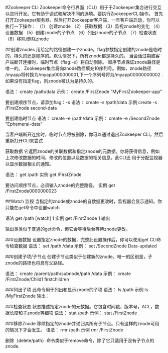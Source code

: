 #Zookeeper CLI
Zookeeper命令行界面（CLI）用于于Zookeeper集合进行交互以进行开发。它有助于调试和解决不同的选项。要执行ZookeeperCLI操作。
首先打开Zookeeper服务器，然后打开Zookeeper客户端，一旦客户端启动，你可以执行一下操作：
 （1） 创建znode
 （2） 获取数据
 （3）监视znode的变化
 （4）设置数据
 （5）创建znode的子节点
 （6）列出znode的子节点
 （7）检查状态
 （8）移除/删除znode
 
 ##创建znodes
 用给定的路径创建一个znode。flag参数指定创建的znode是临时的，持久的还是顺序的。默认情况下，所有znode都是持久的。
 当会话过期或客户端断开连接时，临时节点（flag:-e）将自动删除。
 顺序节点保证znode路径是唯一的。
 Zookeeper集合将向znode路径填充10序列号。例如，znode路径 /myapp将转换为/myapp000000001,下一个序列号将为/myapp00000000002
 .如果没有指定flag，则znode被认为是持久的。
 
 语法：
    create /path/data
 示例：
    create /FirstZnode “MyFirstZookeeper-app”
 
 要创建顺序节点，请添加flag：-s
 语法：
    create -s /path/data
 示例
    create -s /FirstZnode second-data
 
 要创建临时节点
 语法：
    create -e /path/data
 示例：
  create -e /SecondZnode "Ephemeral-data"
 
 当客户端断开连接时，临时节点将被删除，你可以通过退出Zookeeper CLI，然后重新打开CLI来尝试
 
 获取数据
 它返回znode的关联数据和指定znode的元数据。你将获得信息，例如上次修改数据的时间，修改的位置以及数据的相关信息。此CLI还
 用于分配监视器以显示数据相关的通知。
 
 语法：
 get /path
 实例
 get /FirstZnode
 
 要访问顺序节点，必须输入znode的完整路径。
 实例 get /FirstZnode0000000023
 
 
 ##Watch 监视
 当指定的znode或znode的自数据更改时，监视器会显示通知。你只能在get命令中设置watch
 
 语法
    get /path [watch] 1
 实例
    get /FirstZnode 1
 输出
 
 输出类类似于普通的get命令，但它会等待后台等待znode更改。
 
 ###设置数据
 设置指定znode的数据，完整此设置操作后，你可以使用get CLI命令检查数据
 语法：
    set /path /data
 示例：
    set /SecondZnode Data-updated
 
 ###创建子项/子节点
 创建子节点类似于创建新的znode。唯一的区别是，子znode的路径也将具有父路径。
 
 语法：
    create /parent/path/subnode/path /data
 示例：
    create /FirstZnode/Child1 firstchildren
 
 ###列出子项
 此命令用于列出和显示znode的子项
 语法：
    ls /path
 示例
    ls /MyFirstZnode
 输出：
 
 ###检查状态
 状态描述指定znode的元数据。它包含时间戳，版本号，ACL，数据长度和子znode等细项
 语法：
    stat /path
 示例：
    stat /FirstZnode
 
 
 ###移除Znode
 移除指定的znode并递归其所有子节点。只有这样的znode可用的情况下才会发生。
 语法：
    rmr /path
 示例
    rmr /FirstZnode
    
 删除（delete/path）命令类似于remove命令，除了它只适用于没有子节点的znode.